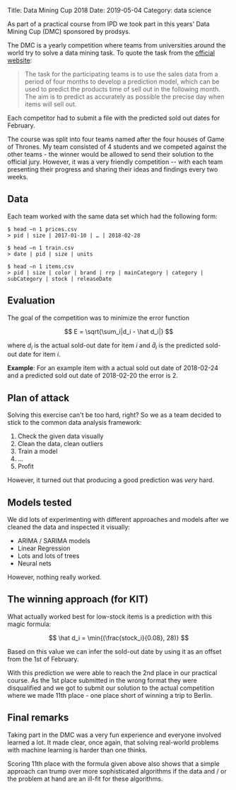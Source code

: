 Title: Data Mining Cup 2018
Date: 2019-05-04
Category: data science


<link rel="stylesheet"
      href="https://cdn.jsdelivr.net/npm/katex/dist/katex.min.css"
      crossorigin="anonymous">

As part of a practical course from IPD we took part in this years' Data Mining Cup (DMC) sponsored by prodsys.

The DMC is a yearly competition where teams from universities around the world try to solve a data mining task. To quote the task from the [official website](https://www.data-mining-cup.com/reviews/dmc-2018/):

> The task for the participating teams is to use the sales data from a period of four months to develop a prediction model, which can be used to predict the products time of sell out in the following month. The aim is to predict as accurately as possible the precise day when items will sell out.

Each competitor had to submit a file with the predicted sold out dates for February.

The course was split into four teams named after the four houses of Game of Thrones. My team consisted of 4 students and we competed against the other teams - the winner would be allowed to send their solution to the official jury. However, it was a very friendly competition -- with each team presenting their progress and sharing their ideas and findings every two weeks.

## Data

Each team worked with the same data set which had the following form:

    $ head –n 1 prices.csv
    > pid | size | 2017-01-10 | … | 2018-02-28

    $ head –n 1 train.csv
    > date | pid | size | units

    $ head –n 1 items.csv
    > pid | size | color | brand | rrp | mainCategory | category | subCategory | stock | releaseDate

## Evaluation

The goal of the competition was to minimize the error function

$$
E = \sqrt{\sum_i|d_i - \hat d_i|}
$$

where $d_i$ is the actual sold-out date for item $i$ and $\hat d_i$ is the predicted sold-out date for item $i$.

__Example__: For an example item with a actual sold out date of 2018-02-24 and a predicted sold out date of 2018-02-20 the error is 2.

## Plan of attack

Solving this exercise can't be too hard, right? So we as a team decided to stick to the common data analysis framework:

1. Check the given data visually
2. Clean the data, clean outliers
3. Train a model
4. ...
5. Profit

However, it turned out that producing a good prediction was _very_ hard.

## Models tested

We did lots of experimenting with different approaches and models after we cleaned the data and inspected it visually:

- ARIMA / SARIMA models
- Linear Regression
- Lots and lots of trees
- Neural nets

However, nothing really worked.

## The winning approach (for KIT)

What actually worked best for low-stock items is a prediction with this magic formula:

$$
\hat d_i = \min{(\frac{stock_i}{0.08}, 28)}
$$

Based on this value we can infer the sold-out date by using it as an offset from the 1st of February.

With this prediction we were able to reach the 2nd place in our practical course. As the 1st place submitted in the wrong format they were disqualified and we got to submit our solution to the actual competition where we made 11th place - one place short of winning a trip to Berlin.

## Final remarks

Taking part in the DMC was a very fun experience and everyone involved learned a lot. It made clear, once again, that solving real-world problems with machine learning is harder than one thinks.

Scoring 11th place with the formula given above also shows that a simple approach can trump over more sophisticated algorithms if the data and / or the problem at hand are an ill-fit for these algorithms.
